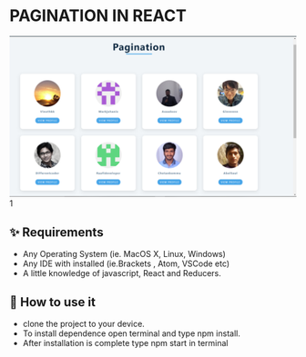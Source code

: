 # PAGINATION IN REACT

![](src/one.png)
<br />
1[](src/tow.png)

## ✨ Requirements

- Any Operating System (ie. MacOS X, Linux, Windows)
- Any IDE with installed (ie.Brackets , Atom, VSCode etc)
- A little knowledge of javascript, React and Reducers.

## 🚀 How to use it

- clone the project to your device.
- To install dependence open terminal and type npm install.
- After installation is complete type npm start in terminal
